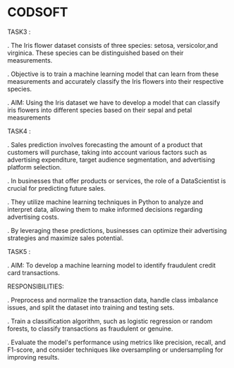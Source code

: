 # CODSOFT
 TASK3 :
 
 . The Iris flower dataset consists of three species: setosa, versicolor,and virginica. These species can be distinguished based on their measurements.
 
 . Objective is to train a machine learning model that can learn from these measurements and accurately classify the Iris flowers into their respective species.
 
 . AIM: Using the Iris dataset we have to develop a model that can classify iris flowers into different species based on their sepal and petal measurements

 
 TASK4 :    
 
 . Sales prediction involves forecasting the amount of a product that customers will purchase, taking into account various factors such as advertising expenditure, target audience 
    segmentation, and advertising platform selection.
    
 .  In businesses that offer products or services, the role of a DataScientist is crucial for predicting future sales.
 
 .  They utilize machine learning techniques in Python to analyze and interpret data, allowing them to make informed decisions regarding advertising costs. 
 
 .  By leveraging these predictions, businesses can optimize their advertising strategies and maximize sales potential. 


TASK5 :  

 . AIM: To develop a machine learning model to identify fraudulent credit card transactions.

 RESPONSIBILITIES:

 . Preprocess and normalize the transaction data, handle class imbalance issues, and split the dataset into training and testing sets.

 . Train a classification algorithm, such as logistic regression or random forests, to classify transactions as fraudulent or genuine.

 . Evaluate the model's performance using metrics like precision, recall, and F1-score, and consider techniques like oversampling or undersampling for improving results.
